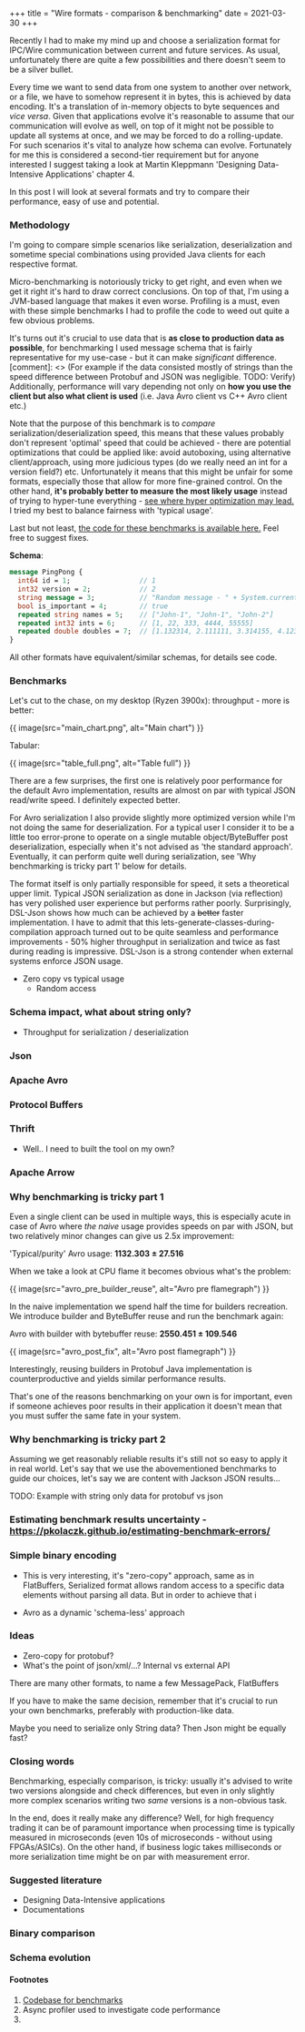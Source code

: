 +++
title = "Wire formats - comparison & benchmarking"
date = 2021-03-30
+++

Recently I had to make my mind up and choose a serialization format for IPC/Wire communication between current and future services. As usual, unfortunately there are quite a few possibilities and there doesn't seem to be a silver bullet.

Every time we want to send data from one system to another over network, or a file, we have to somehow represent it in bytes, this is achieved by data encoding. It's a translation of in-memory objects to byte sequences and *vice versa*.  Given that applications evolve it's reasonable to assume that our communication will evolve as well, on top of it might not be possible to update all systems at once, and we may be forced to do a rolling-update. For such scenarios it's vital to analyze how schema can evolve. Fortunately for me this is considered a second-tier requirement but for anyone interested I suggest taking a look at Martin Kleppmann 'Designing Data-Intensive Applications' chapter 4.

In this post I will look at several formats and try to compare their performance, easy of use and potential.

### Methodology

I'm going to compare simple scenarios like serialization, deserialization and sometime special combinations using provided Java clients for each respective format.

Micro-benchmarking is notoriously tricky to get right, and even when we get it right it's hard to draw correct conclusions. On top of that, I'm using a JVM-based language that makes it even worse. Profiling is a must, even with these simple benchmarks I had to profile the code to weed out quite a few obvious problems.

It's turns out it's crucial to use data that is **as close to production data as possible**, for benchmarking I used message schema that is fairly representative for my use-case - but it can make *significant* difference. 
[comment]: <> (For example if the data consisted mostly of strings than the speed difference between Protobuf and JSON was negligible. TODO: Verify)
Additionally, performance will vary depending not only on **how you use the client but also what client is used** (i.e. Java Avro client vs C++ Avro client etc.) 

Note that the purpose of this benchmark is to *compare* serialization/deserialization speed, this means that these values probably don't represent 'optimal' speed that could be achieved - there are potential optimizations that could be applied like: avoid autoboxing, using alternative client/approach, using more judicious types (do we really need an int for a version field?) etc.
Unfortunately it means that this might be unfair for some formats, especially those that allow for more fine-grained control.
On the other hand, **it's probably better to measure the most likely usage** instead of trying to hyper-tune everything - [see where hyper optimization may lead.](https://benchmarksgame-team.pages.debian.net/benchmarksgame/index.html) I tried my best to balance fairness with 'typical usage'.

Last but not least, [the code for these benchmarks is available here.](https://github.com/laeith/playground) Feel free to suggest fixes.


**Schema**:
```protobuf
message PingPong {
  int64 id = 1;                 // 1
  int32 version = 2;            // 2
  string message = 3;           // "Random message - " + System.currentTimeMillis()
  bool is_important = 4;        // true
  repeated string names = 5;    // ["John-1", "John-1", "John-2"]
  repeated int32 ints = 6;      // [1, 22, 333, 4444, 55555]
  repeated double doubles = 7;  // [1.132314, 2.111111, 3.314155, 4.1231488, 5.12395832]
}
```
All other formats have equivalent/similar schemas, for details see code.

### Benchmarks

Let's cut to the chase, on my desktop (Ryzen 3900x): throughput - more is better:

{{ image(src="main_chart.png", alt="Main chart") }}

Tabular:

{{ image(src="table_full.png", alt="Table full") }}

There are a few surprises, the first one is relatively poor performance for the default Avro implementation, results are almost on par with typical JSON read/write speed. I definitely expected better.

For Avro serialization I also provide slightly more optimized version while I'm not doing the same for deserialization. For a typical user I consider it to be a little too error-prone to operate on a single mutable object/ByteBuffer post deserialization, especially when it's not advised as 'the standard approach'. Eventually, it can perform quite well during serialization, see 'Why benchmarking is tricky part 1' below for details.

The format itself is only partially responsible for speed, it sets a theoretical upper limit. Typical JSON serialization as done in Jackson (via reflection) has very polished user experience but performs rather poorly. Surprisingly, DSL-Json shows how much can be achieved by a ~~better~~ faster implementation. I have to admit that this lets-generate-classes-during-compilation approach turned out to be quite seamless and performance improvements - 50% higher throughput in serialization and twice as fast during reading is impressive.
DSL-Json is a strong contender when external systems enforce JSON usage.




- Zero copy vs typical usage
  - Random access

### Schema impact, what about string only?
- Throughput for serialization / deserialization


### Json

### Apache Avro

### Protocol Buffers

### Thrift
- Well.. I need to built the tool on my own?

### Apache Arrow

### Why benchmarking is tricky part 1
Even a single client can be used in multiple ways, this is especially acute in case of Avro where *the naive* usage provides speeds on par with JSON, but two relatively minor changes can give us 2.5x improvement:

'Typical/purity' Avro usage: **1132.303 ± 27.516**

When we take a look at CPU flame it becomes obvious what's the problem:

{{ image(src="avro_pre_builder_reuse", alt="Avro pre flamegraph") }}

In the naive implementation we spend half the time for builders recreation. We introduce builder and ByteBuffer reuse and run the benchmark again:

Avro with builder with bytebuffer reuse: **2550.451 ± 109.546**

{{ image(src="avro_post_fix", alt="Avro post flamegraph") }}

Interestingly, reusing builders in Protobuf Java implementation is counterproductive and yields similar performance results.

That's one of the reasons benchmarking on your own is for important, even if someone achieves poor results in their application it doesn't mean that you must suffer the same fate in your system.

### Why benchmarking is tricky part 2
Assuming we get reasonably reliable results it's still not so easy to apply it in real world. Let's say that we use the abovementioned benchmarks to guide our choices, let's say we are content with Jackson JSON results... 

TODO: Example with string only data for protobuf vs json

### Estimating benchmark results uncertainty - https://pkolaczk.github.io/estimating-benchmark-errors/

### Simple binary encoding
- This is very interesting, it's "zero-copy" approach, same as in FlatBuffers,
  Serialized format allows random access to a specific data elements without parsing all data. But in order to achieve that
  i

- Avro as a dynamic 'schema-less' approach



### Ideas
- Zero-copy for protobuf?
- What's the point of json/xml/...? Internal vs external API

There are many other formats, to name a few MessagePack, FlatBuffers

If you have to make the same decision, remember that it's crucial to run your own benchmarks, preferably with production-like data. 

Maybe you need to serialize only String data? Then Json might be equally fast?

### Closing words

Benchmarking, especially comparison, is tricky: usually it's advised to write two versions alongside and check differences, but even in only slightly more complex scenarios writing two *same* versions is a non-obvious task.

In the end, does it really make any difference?
Well, for high frequency trading it can be of paramount importance when processing time is typically measured in microseconds (even 10s of microseconds - without using FPGAs/ASICs).
On the other hand, if business logic takes milliseconds or more serialization time might be on par with measurement error.

### Suggested literature
* Designing Data-Intensive applications
* Documentations



### Binary comparison

### Schema evolution


#### Footnotes
1. [Codebase for benchmarks](https://github.com/laeith/playground)
2. Async profiler used to investigate code performance
3. 